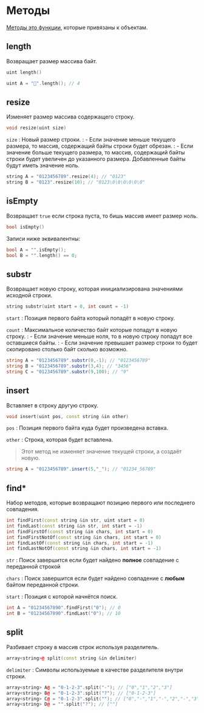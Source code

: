 # Методы

<a href="https://www.angelcode.com/angelscript/sdk/docs/manual/doc_script_stdlib_string.html#doc_datatypes_strings_addon_mthd" />

Методы это [функции](fun.md), которые привязаны к объектам.

## length

Возвращает размер массива байт.

```C++
uint length()
```

```C++
uint A = "🍒".length(); // 4
```

## resize

Изменяет размер массива содержащего строку.

```C++
void resize(uint size)
```

`size`
: Новый размер строки.
: - Если значение меньше текущего размера, то массив, содержащий байты строки будет обрезан.
: - Если значение больше текущего размера, то массив, содержащий байты строки будет увеличен до указанного размера.
Добавленные байты будут иметь значение ноль.

```C++
string A = "0123456789".resize(4); // "0123"
string B = "0123".resize(10); // "0123\0\0\0\0\0\0"
```

## isEmpty

Возвращает `true` если строка пуста, то бишь массив имеет размер ноль.

```C++
bool isEmpty()
```

Записи ниже эквивалентны:

```C++
bool A = "".isEmpty();
bool B = "".length() == 0;
```

## substr

Возвращает новую строку, которая инициализирована значениями исходной строки.

```C++
string substr(uint start = 0, int count = -1)
```

`start`
: Позиция первого байта который попадёт в новую строку.

`count`
: Максимальное количество байт которые попадут в новую строку.
: - Если значение меньше ноля, то в новую строку
попадут все оставшиеся байты.
: - Если значение превышает размер строки то будет скопировано столько байт
сколько возможно.

```C#
string A = "0123456789".substr(0,-1); // "0123456789"
string B = "0123456789".substr(3,4); // "3456"
string C = "0123456789".substr(9,100); // "9" 
```

## insert

Вставляет в строку другую строку.

```C++
void insert(uint pos, const string &in other)
```

`pos`
: Позиция первого байта куда будет произведена вставка.

`other`
: Строка, которая будет вставлена.

> Этот метод не изменяет значение текущей строки, а создаёт новую.

```C#
string A = "0123456789".insert(5,"_"); // "01234_56789"
```

## find*

Набор методов, которые возвращают позицию первого или последнего совпадения.

```C++
int findFirst(const string &in str, uint start = 0)
int findLast(const string &in str, int start = -1)
int findFirstOf(const string &in chars, int start = 0)
int findFirstNotOf(const string &in chars, int start = 0)
int findLastOf(const string &in chars, int start = -1)
int findLastNotOf(const string &in chars, int start = -1)
```

`str`
: Поиск завершится если будет найдено **полное** совпадение с переданной строкой

`chars`
: Поиск завершится если будет найдено совпадение с **любым** байтом переданной строки.

`start`
: Позиция с которой начнётся поиск.

```C++
int A = "01234567890".findFirst("0"); // 0
int B = "01234567890".findLast("0"); // 10
```

## split

Разбивает строку в массив строк используя разделитель.

```C++
array<string>@ split(const string &in delimiter)
```

`delimiter`
: Символы используемые в качестве разделителя внутри строки.

```C++
array<string> A@ = "0-1-2-3".split("-"); // ["0","1","2","3"]
array<string> B@ = "0-1-2-3".split("?"); // ["0-1-2-3"]
array<string> С@ = "0-1-2-3".split(""); // ["0","-","1","-","2","-","3"]
array<string> D@ = "".split("?"); // [""]
```